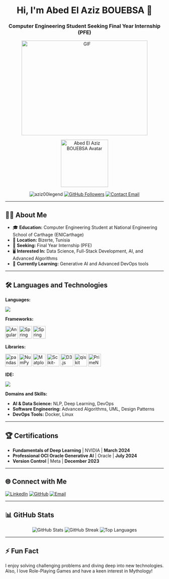 
<h1 align="center">Hi, I'm Abed El Aziz BOUEBSA 👋</h1>
<h3 align="center">Computer Engineering Student Seeking Final Year Internship (PFE)</h3>


<p align="center">
  <a target="_blank" align="center">
  <img align="center" top="500" height="300" width="400" alt="GIF" src="https://media2.giphy.com/media/v1.Y2lkPTc5MGI3NjExNGduMHdnZHl5dWRzNDFycDNlNHAyd2YyaTlpdHl4eGprcDRiNjBmbSZlcD12MV9pbnRlcm5hbF9naWZfYnlfaWQmY3Q9Zw/n1dFDLwXu4Qkwy7OJ0/giphy.webp" >
  </a>
</p>

<p align="center">
  <img src="https://avatars.githubusercontent.com/u/aziz00legend?s=400&v=4" alt="Abed El Aziz BOUEBSA Avatar" width="150" height="150"/>
</p>


<p align="center">
  <img src="https://komarev.com/ghpvc/?username=aziz00legend&label=Profile%20views&color=0e75b6&style=flat" alt="aziz00legend" />
  <a href="https://github.com/aziz00legend?tab=followers"><img src="https://img.shields.io/github/followers/aziz00legend?label=Followers&style=social" alt="GitHub Followers" /></a>
  <a href="mailto:abdelaziz.bouabsa@enicar.ucar.tn"><img src="https://img.shields.io/badge/Email-abdelaziz.bouabsa%40enicar.ucar.tn-red" alt="Contact Email" /></a>
</p>

---

## 👨‍💻 About Me
- 🎓 **Education:** Computer Engineering Student at National Engineering School of Carthage (ENICarthage)
- 📍 **Location:** Bizerte, Tunisia
- 💼 **Seeking:** Final Year Internship (PFE)
- 🖥️ **Interested In:** Data Science, Full-Stack Development, AI, and Advanced Algorithms
- 🌱 **Currently Learning:** Generative AI and Advanced DevOps tools

---

## 🛠️ Languages and Technologies

**Languages:**
<p align="left">
  <img src="https://skillicons.dev/icons?i=py,ts,js,css,html,java,c,cpp,cs"/>
</p>

**Frameworks:**
<p align="left">
  <img src="https://img.icons8.com/color/48/000000/angularjs.png" alt="Angular" width="40" height="40"/>
  <img src="https://img.icons8.com/color/48/000000/spring-logo.png" alt="Spring Boot" width="40" height="40"/>
  <img src="https://img.icons8.com/color/48/000000/spring-security.png" alt="Spring Security" width="40" height="40"/>
</p>

**Libraries:**
<p align="left">
  <img src="https://img.icons8.com/fluency/48/000000/pandas.png" alt="pandas" width="40" height="40"/>
  <img src="https://img.icons8.com/color/48/000000/numpy.png" alt="NumPy" width="40" height="40"/>
  <img src="https://img.icons8.com/color/48/000000/matplotlib.png" alt="Matplotlib" width="40" height="40"/>
  <img src="https://img.icons8.com/color/48/000000/scikit-learn.png" alt="Scikit-Learn" width="40" height="40"/>
  <img src="https://img.icons8.com/color/48/000000/d3js.png" alt="D3.js" width="40" height="40"/>
  <img src="https://img.icons8.com/color/48/000000/qiskit.png" alt="qiskit" width="40" height="40"/>
  <img src="https://img.icons8.com/color/48/000000/prime-ng.png" alt="PrimeNG" width="40" height="40"/>
</p>

**IDE:**
<p align="left">
  <img src="https://skillicons.dev/icons?i=vscode,anaconda,idea"/>
</p>

**Domains and Skills:**
- **AI & Data Science:** NLP, Deep Learning, DevOps
- **Software Engineering:** Advanced Algorithms, UML, Design Patterns
- **DevOps Tools:** Docker, Linux

---

## 🏆 Certifications
- **Fundamentals of Deep Learning** | NVIDIA | **March 2024**
- **Professional OCI Oracle Generative AI** | Oracle | **July 2024**
- **Version Control** | Meta | **December 2023**

---

## 🌐 Connect with Me
<p align="left">
  <a href="https://www.linkedin.com/in/your-linkedin-profile" target="_blank"><img src="https://img.icons8.com/fluent/48/000000/linkedin.png" alt="LinkedIn"/></a>
  <a href="https://github.com/aziz00legend" target="_blank"><img src="https://img.icons8.com/fluent/48/000000/github.png" alt="GitHub"/></a>
  <a href="mailto:abdelaziz.bouabsa@enicar.ucar.tn"><img src="https://img.icons8.com/fluent/48/000000/gmail.png" alt="Email"/></a>
</p>

---

## 📊 GitHub Stats
<p align="center">
  <img src="https://github-readme-stats.vercel.app/api?username=aziz00legend&show_icons=true&theme=radical" alt="GitHub Stats" />
  <img src="https://github-readme-streak-stats.herokuapp.com/?user=aziz00legend&theme=radical" alt="GitHub Streak" />
  <img src="https://github-readme-stats.vercel.app/api/top-langs/?username=aziz00legend&layout=compact&theme=radical" alt="Top Languages" />
</p>

---

## ⚡ Fun Fact
I enjoy solving challenging problems and diving deep into new technologies. Also, I love Role-Playing Games and have a keen interest in Mythology!
